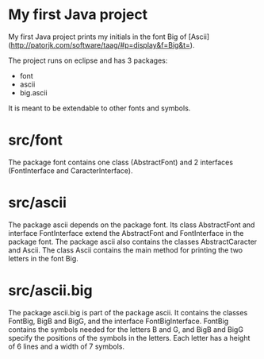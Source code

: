 # My first Java project

My first Java project prints my initials in the font Big of [Ascii] (http://patorjk.com/software/taag/#p=display&f=Big&t=).

The project runs on eclipse and has 3 packages: 
- font
- ascii
- big.ascii

It is meant to be extendable to other fonts and symbols.

# src/font

The package font contains one class (AbstractFont) and 2 interfaces (FontInterface and CaracterInterface).

# src/ascii

The package ascii depends on the package font. Its class AbstractFont and interface FontInterface extend the AbstractFont and FontInterface in the package font. 
The package ascii also contains the classes AbstractCaracter and Ascii. The class Ascii contains the main method for printing the two letters in the font Big.

# src/ascii.big

The package ascii.big is part of the package ascii. It contains the classes FontBig, BigB and BigG, and the interface FontBigInterface. FontBig contains the symbols needed for the letters B and G, and BigB and BigG specify the positions of the symbols in the letters. Each letter has a height of 6 lines and a width of 7 symbols.
